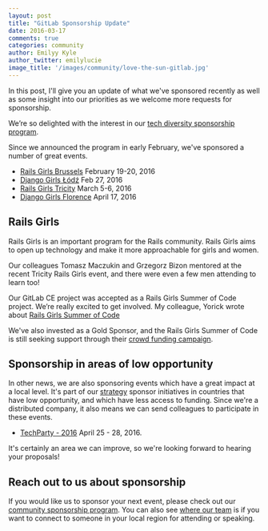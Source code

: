```yaml
---
layout: post
title: "GitLab Sponsorship Update"
date: 2016-03-17
comments: true
categories: community
author: Emilyy Kyle
author_twitter: emilylucie
image_title: '/images/community/love-the-sun-gitlab.jpg'
---
```


In this post, I'll give you an update of what we've sponsored recently as well as some insight into our priorities as we welcome more requests for sponsorship.

We’re so delighted with the interest in our [tech diversity sponsorship program][diversity].

Since we announced the program in early February, we've sponsored a number of great events.

<!-- more -->

- [Rails Girls Brussels](http://railsgirls.com/brussels) February 19-20, 2016
- [Django Girls Łódź](https://djangogirls.org/lodz/) Feb 27, 2016
- [Rails Girls Tricity](http://railsgirls.com/tricity) March 5-6, 2016
- [Django Girls Florence](https://djangogirls.org/florence/) April 17, 2016

## Rails Girls

Rails Girls is an important program for the Rails community.
Rails Girls aims to open up technology and make it more approachable for girls and women.

Our colleagues Tomasz Maczukin and Grzegorz Bizon mentored at the recent
Tricity Rails Girls event, and there were even a few men attending to learn too!

Our GitLab CE project was accepted as a Rails Girls Summer of Code project.
We’re really excited to get involved. My colleague, Yorick wrote about
[Rails Girls Summer of Code](https://about.gitlab.com/2016/02/23/rails-girls-summer-of-code-2016/)

We've also invested as a Gold Sponsor, and the Rails Girls Summer of Code is still
seeking support through their [crowd funding campaign](http://railsgirlssummerofcode.org/campaign/).

## Sponsorship in areas of low opportunity

In other news, we are also sponsoring events which have a great impact at a local level.
It's part of our [strategy] sponsor initiatives in countries that have low
opportunity, and which have less access to funding.
Since we're a distributed company, it also means we can send colleagues to
participate in these events.

- [TechParty - 2016](http://techparty.faccat.br/)  April 25 - 28, 2016.

It's certainly an area we can improve, so we're looking forward to hearing your
proposals!

## Reach out to us about sponsorship

If you would like us to sponsor your next event, please check out
our [community sponsorship program][sponsorship]. You can also see
[where our team][team] is if you want to connect to someone in your local region
for attending or speaking.

[team]: https://about.gitlab.com/team/
[sponsorship]: https://about.gitlab.com/community/sponsorship
[diversity]: https://about.gitlab.com/2016/02/02/gitlab-diversity-sponsorship/
[strategy]: https://about.gitlab.com/strategy/
